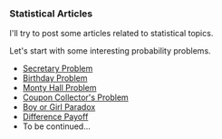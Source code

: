 ### Statistical Articles

I'll try to post some articles related to statistical topics.


Let's start with some interesting probability problems.

- [Secretary Problem](http://linzifan.github.io/statistical_article/secretary)
- [Birthday Problem](http://linzifan.github.io/statistical_article/birthday)
- [Monty Hall Problem](http://linzifan.github.io/statistical_article/Monty_Hall)
- [Coupon Collector's Problem](http://linzifan.github.io/statistical_article/coupon)
- [Boy or Girl Paradox](http://linzifan.github.io/statistical_article/BoyGirl)
- [Difference Payoff](http://linzifan.github.io/statistical_article/payoff)
- To be continued...
